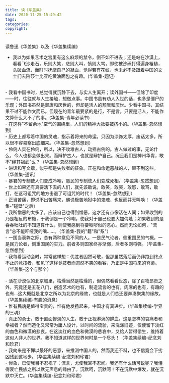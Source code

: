 ```yaml
---
title: 读《华盖集》
date: 2020-11-25 15:49:42
tags:
categories:
copyright:
---
```


###
 读鲁迅《华盖集》以及《华盖集续编》

- 我以为如果艺术之宫里有这么麻烦的禁令，倒不如不进去；还是站在沙漠上，看看飞沙走石，乐则大笑，悲则大叫，愤则大骂，即使被沙砾打得遍身粗糙，头破血流，而时时抚摩自己的凝血，觉得若有花纹，也未必不及跟着中国的文士们去陪莎士比亚吃黄油面包之有趣。(华盖集-题记)
<br/>
- 我看中国书时，总觉得就沉静下去，与实人生离开；读外国书——但除了印度——时，往往就与人生接触，想做点事。中国书虽有劝人入世的话，也多是僵尸的乐观；外国书虽然是颓唐和厌世的，但却是活人的颓唐和厌世。少看中国书，其结果不过不能作文而已。但现在的青年最要紧的是行，不是言。只要是活人，不能作文算什么大不了的事。(华盖集-青年必读书)
<br/>
- 在这样"不留余地"空气的围绕里，人们的精神大抵要被挤小的。（华盖集-忽然想到）
<br/>
- 历史上都写着中国的灵魂，指示着将来的命运，只因为涂饰太厚，废话太多，所以很不容易察出底细来。（华盖集-忽然想到）
<br/>
- 伶俐人实在伶俐，所以，决不攻难古人，动摇古例的。古人做过的事，无论什么，今人也都会做出来。而辩护古人，也就是辩护自己。况且我们是神州华胄，敢不"绳其祖武"么？（华盖集-忽然想到）
<br/>
- 讲话和写文章，似乎都是失败者的征象。正在和命运恶战的人，顾不到这些。（华盖集-通讯）
<br/>
- 暴君的专制使人们变成冷嘲，愚民的专制使人们变成死相。（华盖集-忽然想到）
<br/>
- 世上如果还有真要活下去的人们，就先该敢说，敢笑，敢哭，敢怒，敢骂，敢打，在这可诅咒的地方击退了可诅咒的时代！（华盖集-忽然想到）
<br/>
- 正当苦痛，即说不出苦痛来，佛说极苦地狱中的鬼魂，也反而并无叫唤！（华盖集-"碰壁"之后）
<br/>
- 我所憎恶的太多了，应该自己也得到憎恶，这才还有点像活在人间；如果收到的乃是相反的布施，于我倒是一个冷嘲，使我对于自己也要大加侮蔑；如果收到的是吞吞吐吐的不知道算什么，则使我感到将要呕哕似的恶心。然而无论如何，"流言"总不能吓哑我的嘴……。（华盖集-我的"籍"和"系"）
<br/>
- 一国当衰弊之际，总有两种意见不同的人。一是民气论者，侧重国民的气概，一是民力论者，侧重国民的实力。前者多则国家终亦渐弱，后者多则将强。（华盖集-忽然想到）
<br/>
- 我每看运动会时，常常这样想：优胜者固然可敬，但那虽然落后而仍非跑到终点不止的竞技者，和见了这样竞技者而肃然不笑的看客，乃正是中国将来的脊梁。（华盖集-这个与那个）
<br/>
<br/>
- 活在沙漠似的北京城里，枯燥当然是枯燥的，但偶然看看世态，除了百物昂贵之外，究竟还是五花八门，创造艺术的也有，制造流言的也有，肉麻的也有，有趣的也有…这大概就是北京之所以为北京的缘故，也就是人们总还要奔凑聚集的缘故。（华盖集续编-有趣的消息）
<br/>
- 惟有民魂是值得宝贵的，惟有他发扬起来，中国才有真进步。（华盖集续编-学界的三魂）
<br/>
- 真正的勇士，敢于直面惨淡的人生，敢于正视淋漓的鲜血。这是怎样的哀痛者和幸福者？然而造化又常常为庸人设计，以时间的流驶，来洗涤旧迹，仅使留下淡红的血色和微漠的悲哀。在这淡红的血色和微漠的悲哀中，又给人暂得偷生，维持着这似人非人的世界。我不知道这样的世界何时是一个尽头！（华盖集续编-纪念刘和珍君）
<br/>
- 我向来是不惮以最坏的恶意，来推测中国人的，然而我还不料，也不信竟会下劣凶残到这地步。（华盖集续编-纪念刘和珍君）
<br/>
- 惨象，已使我目不忍视了；流言，尤使我耳不忍闻。我还有什么话可说呢？我懂得衰亡民族之所以默无声息的缘由了。沉默呵，沉默呵！不在沉默中爆发，就在沉默中灭亡。（华盖集续编-纪念刘和珍君）


